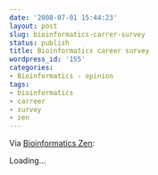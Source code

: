 ```yaml
---
date: '2008-07-01 15:44:23'
layout: post
slug: bioinformatics-carrer-survey
status: publish
title: Bioinformatics career survey
wordpress_id: '155'
categories:
- Bioinformatics - opinion
tags:
- bioinformatics
- carreer
- survey
- zen
---
```


Via [Bioinformatics Zen](http://www.bioinformaticszen.com/2008/07/creating-a-picture-of-different-careers-in-bioinformatics/):

Loading...
